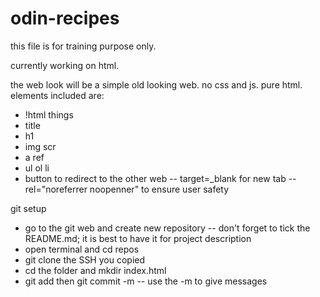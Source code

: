 # odin-recipes

this file is for training purpose only.

currently working on html.

the web look will be a simple old looking web. no css and js. pure html.
elements included are:
- !html things
- title
- h1
- img scr
- a ref
- ul ol li
- button to redirect to the other web
-- target=_blank for new tab
-- rel="noreferrer noopenner" to ensure user safety

git setup
- go to the git web and create new repository
-- don't forget to tick the README.md; it is best to have it for project description
- open terminal and cd repos
- git clone the SSH you copied
- cd the folder and mkdir index.html
- git add then git commit -m
-- use the -m to give messages